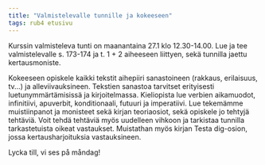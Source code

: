```yaml
---
title: "Valmistelevalle tunnille ja kokeeseen"
tags: rub4 etusivu
---
```


Kurssin valmisteleva tunti on maanantaina 27.1 klo 12.30-14.00. Lue ja tee valmistelevalle s. 173-174 ja t. 1 + 2 aiheeseen liittyen, sekä tunnilla jaettu kertausmoniste.

Kokeeseen opiskele kaikki tekstit aihepiiri sanastoineen (rakkaus, erilaisuus, tv...) ja alleviivauksineen. Tekstien sanastoa tarvitset erityisesti luetunymmärtämisissä ja kirjoitelmassa. Kieliopista lue verbien aikamuodot, infinitiivi, apuverbit, konditionaali, futuuri ja imperatiivi. Lue tekemämme muistiinpanot ja monisteet sekä kirjan teoriaosiot, sekä opiskele jo tehtyjä tehtäviä. Voit tehdä tehtäviä myös uudelleen vihkoon ja tarkistaa tunnilla tarkastetuista oikeat vastaukset. Muistathan myös kirjan Testa dig-osion, jossa kertausharjoituksia vastauksineen. 

Lycka till, vi ses på måndag!

